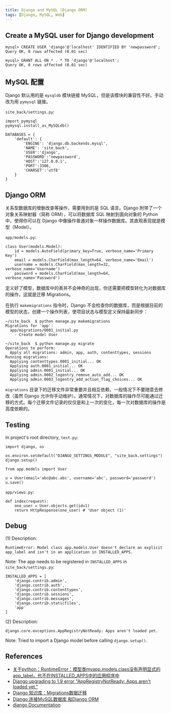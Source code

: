 ```yaml
---
title: Django and MySQL (Django ORM)
tags: [Django, MySQL, Web]
---
```


## Create a MySQL user for Django development
```
mysql> CREATE USER 'django'@'localhost' IDENTIFIED BY 'newpassword';
Query OK, 0 rows affected (0.01 sec)

mysql> GRANT ALL ON * . * TO 'django'@'localhost';
Query OK, 0 rows affected (0.01 sec)
```

## MySQL 配置
Django 默认用的是 `mysqldb` 模块链接 MySQL，但是该模块的兼容性不好。手动改为用 `pymysql` 链接。

`site_back/settings.py`:
```
import pymysql
pymysql.install_as_MySQLdb()

DATABASES = {
    'default': {
        'ENGINE': 'django.db.backends.mysql',
        'NAME': 'site_back',
        'USER':'django',
        'PASSWORD':'newpassword',
        'HOST':'127.0.0.1',
        'PORT':3306,
        'CHARSET':'utf8'
    }
}
```

## Django ORM
关系型数据库的增删改查等操作，需要用到的是 SQL 语言。Django 附带了一个对象关系映射器（简称 ORM），可以将数据库 SQL 映射到面向对象的 Python 中，使得你可以在 Django 中像操作普通对象一样操作数据库。其直观表现就是模型（Model）。

`app/models.py`:
```
class User(models.Model):
    id = models.AutoField(primary_key=True, verbose_name='Primary Key')
    email = models.CharField(max_length=64, verbose_name='Email')
    username = models.CharField(max_length=32, verbose_name='Username')
    password = models.CharField(max_length=64, verbose_name='Password')
```

定义好了模型，数据库中的表并不会神奇的出现，你还需要把模型转化为对数据库的操作，这就是迁移 Migrations。

在执行 `makemigrations` 指令时，Django 不会检查你的数据库，而是根据目前的模型的状态，创建一个操作列表，使项目状态与模型定义保持最新同步：
```
~/site_back  $ python manage.py makemigrations
Migrations for 'app':
  app/migrations/0001_initial.py
    - Create model User
```

```
~/site_back  $ python manage.py migrate       
Operations to perform:
  Apply all migrations: admin, app, auth, contenttypes, sessions
Running migrations:
  Applying contenttypes.0001_initial... OK
  Applying auth.0001_initial... OK
  Applying admin.0001_initial... OK
  Applying admin.0002_logentry_remove_auto_add... OK
  Applying admin.0003_logentry_add_action_flag_choices... OK
```

`migrations` 目录下的迁移文件非常重要并且相互依赖，一般情况下不要随意去修改（虽然 Django 允许你手动维护）。通常情况下，对数据库的操作尽可能通过迁移的方式。每个迁移文件记录的仅仅是和上一次的变化，每一次对数据库的操作是高度依赖的。

## Testing
In project's root directory, `test.py`:
```
import django, os

os.environ.setdefault("DJANGO_SETTINGS_MODULE", "site_back.settings")
django.setup()

from app.models import User

u = User(email='abc@abc.abc', username='abc', password='password')
u.save()
```

`app/views.py`:
```
def index(request):
    one_user = User.objects.get(id=1)
    return HttpResponse(one_user) # 'User object (1)'
```

## Debug
(1) Description:
```
RuntimeError: Model class app.models.User doesn't declare an explicit app_label and isn't in an application in INSTALLED_APPS.
```

Note: The app needs to be registered in `INSTALLED_APPS` in `site_back/settings.py`:
```
INSTALLED_APPS = [
    'django.contrib.admin',
    'django.contrib.auth',
    'django.contrib.contenttypes',
    'django.contrib.sessions',
    'django.contrib.messages',
    'django.contrib.staticfiles',
    'app'
]
```

(2) Description:
```
django.core.exceptions.AppRegistryNotReady: Apps aren't loaded yet.
```

Note: Tried to import a Django model before calling `django.setup()`.

## References
- [关于python：RuntimeError：模型类myapp.models.class没有声明显式的app_label，也不在INSTALLED_APPS中的应用程序中](https://www.codenong.com/61508290/)
- [Django upgrading to 1.9 error "AppRegistryNotReady: Apps aren't loaded yet."](https://stackoverflow.com/questions/34114427/django-upgrading-to-1-9-error-appregistrynotready-apps-arent-loaded-yet/49461944#49461944)
- [Django 知识库：Migrations数据迁移](https://www.dusaiphoto.com/article/96/)
- [Django 连接MySQL数据库 和Django ORM](https://www.cnblogs.com/sddai/p/14325414.html)
- [django Documentation](https://docs.djangoproject.com/en/3.2/topics/db/queries/)
